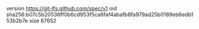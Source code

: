 version https://git-lfs.github.com/spec/v1
oid sha256:b07c5b20536ff0b6cd953f5ca6faf4abafb8fa979ad25b0189eb6edb153b2b7e
size 87652
